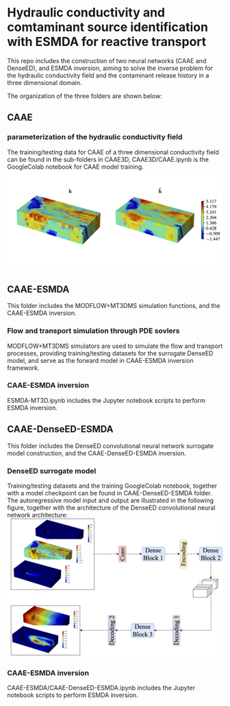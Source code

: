 # Hydraulic conductivity and comtaminant source identification with ESMDA for reactive transport

This repo includes the construction of two neural networks (CAAE and DenseED), and ESMDA inversion, aiming to solve the inverse problem for the hydraulic conductivity field and the contaminant release history in a three dimensional domain. 
 
The organization of the three folders are shown below: 
## CAAE
### parameterization of the hydraulic conductivity field
The training/testing data for CAAE of a three dimensional conductivity field can be found in the sub-folders in CAAE3D, CAAE3D/CAAE.ipynb is the GoogleColab notebook for CAAE model training.
![](images/CAAE_test.png?raw=true)

## CAAE-ESMDA
This folder includes the MODFLOW+MT3DMS simulation functions, and the CAAE-ESMDA inversion.
### Flow and transport simulation through PDE sovlers
MODFLOW+MT3DMS simulators are used to simulate the flow and transport processes, providing training/testing datasets for the surrogate DenseED model, and serve as the forward model in CAAE-ESMDA inversion framework.
### CAAE-ESMDA inversion
ESMDA-MT3D.ipynb includes the Jupyter notebook scripts to perform ESMDA inversion.

## CAAE-DenseED-ESMDA
This folder includes the DenseED convolutional neural network surrogate model construction, and the CAAE-DenseED-ESMDA inversion.
### DenseED surrogate model
Training/testing datasets and the training GoogleColab notebook, together with a model checkpoint can be found in CAAE-DenseED-ESMDA folder.
The autoregressive model input and output are illustrated in the following figure, together with the architecture of the DenseED convolutional neural network architecture:
![](images/denseED_arch.png?raw=true)
### CAAE-ESMDA inversion
CAAE-ESMDA/CAAE-DenseED-ESMDA.ipynb includes the Jupyter notebook scripts to perform ESMDA inversion.





